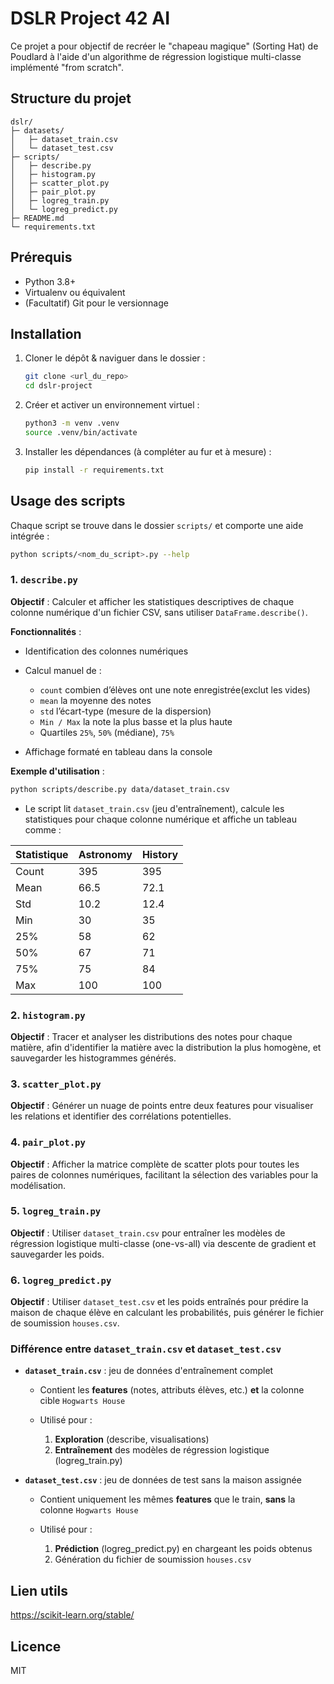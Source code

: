 # DSLR Project 42 AI

Ce projet a pour objectif de recréer le "chapeau magique" (Sorting Hat) de Poudlard à l'aide d'un algorithme de régression logistique multi-classe implémenté "from scratch".

## Structure du projet

```
dslr/
├─ datasets/
│   ├─ dataset_train.csv
│   └─ dataset_test.csv
├─ scripts/
│   ├─ describe.py
│   ├─ histogram.py
│   ├─ scatter_plot.py
│   ├─ pair_plot.py
│   ├─ logreg_train.py
│   └─ logreg_predict.py
├─ README.md
└─ requirements.txt
```

## Prérequis

* Python 3.8+
* Virtualenv ou équivalent
* (Facultatif) Git pour le versionnage

## Installation

1. Cloner le dépôt & naviguer dans le dossier :

   ```bash
   git clone <url_du_repo>
   cd dslr-project
   ```
2. Créer et activer un environnement virtuel :

   ```bash
   python3 -m venv .venv
   source .venv/bin/activate
   ```
3. Installer les dépendances (à compléter au fur et à mesure) :

   ```bash
   pip install -r requirements.txt
   ```

## Usage des scripts

Chaque script se trouve dans le dossier `scripts/` et comporte une aide intégrée :

```bash
python scripts/<nom_du_script>.py --help
```

### 1. `describe.py`

**Objectif** : Calculer et afficher les statistiques descriptives de chaque colonne numérique d'un fichier CSV, sans utiliser `DataFrame.describe()`.

**Fonctionnalités** :

* Identification des colonnes numériques
* Calcul manuel de :

  * `count` combien d’élèves ont une note enregistrée(exclut les vides)
  * `mean` la moyenne des notes
  * `std` l’écart-type (mesure de la dispersion)
  * `Min / Max` la note la plus basse et la plus haute
  * Quartiles `25%`, `50%` (médiane), `75%`
* Affichage formaté en tableau dans la console

**Exemple d'utilisation** :

```bash
python scripts/describe.py data/dataset_train.csv
```

* Le script lit `dataset_train.csv` (jeu d'entraînement), calcule les statistiques pour chaque colonne numérique et affiche un tableau comme :

| Statistique | Astronomy | History |
| ----------- | --------- | ------- |
| Count       | 395       | 395     |
| Mean        | 66.5      | 72.1    |
| Std         | 10.2      | 12.4    |
| Min         | 30        | 35      |
| 25%         | 58        | 62      |
| 50%         | 67        | 71      |
| 75%         | 75        | 84      |
| Max         | 100       | 100     |


### 2. `histogram.py`

**Objectif** : Tracer et analyser les distributions des notes pour chaque matière, afin d'identifier la matière avec la distribution la plus homogène, et sauvegarder les histogrammes générés.

### 3. `scatter_plot.py`

**Objectif** : Générer un nuage de points entre deux features pour visualiser les relations et identifier des corrélations potentielles.

### 4. `pair_plot.py`

**Objectif** :  Afficher la matrice complète de scatter plots pour toutes les paires de colonnes numériques, facilitant la sélection des variables pour la modélisation.

### 5. `logreg_train.py`

**Objectif** : Utiliser `dataset_train.csv` pour entraîner les modèles de régression logistique multi-classe (one-vs-all) via descente de gradient et sauvegarder les poids.

### 6. `logreg_predict.py`

**Objectif** : Utiliser `dataset_test.csv` et les poids entraînés pour prédire la maison de chaque élève en calculant les probabilités, puis générer le fichier de soumission `houses.csv`.

### Différence entre `dataset_train.csv` et `dataset_test.csv`

* **`dataset_train.csv`** : jeu de données d'entraînement complet

  * Contient les **features** (notes, attributs élèves, etc.) **et** la colonne cible `Hogwarts House`
  * Utilisé pour :

    1. **Exploration** (describe, visualisations)
    2. **Entraînement** des modèles de régression logistique (logreg\_train.py)

* **`dataset_test.csv`** : jeu de données de test sans la maison assignée

  * Contient uniquement les mêmes **features** que le train, **sans** la colonne `Hogwarts House`
  * Utilisé pour :

    1. **Prédiction** (logreg\_predict.py) en chargeant les poids obtenus
    2. Génération du fichier de soumission `houses.csv`

## Lien utils

https://scikit-learn.org/stable/

## Licence

MIT

